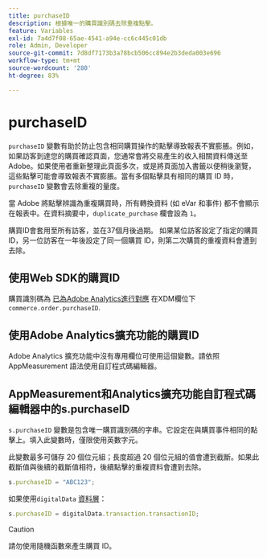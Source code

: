 ```yaml
---
title: purchaseID
description: 根據唯一的購買識別碼去除重複點擊。
feature: Variables
exl-id: 7a4d7f08-65ae-4541-a94e-cc6c445c01db
role: Admin, Developer
source-git-commit: 7d8df7173b3a78bcb506cc894e2b3deda003e696
workflow-type: tm+mt
source-wordcount: '280'
ht-degree: 83%

---
```


# purchaseID

`purchaseID` 變數有助於防止包含相同購買操作的點擊導致報表不實膨脹。例如，如果訪客到達您的購買確認頁面，您通常會將交易產生的收入相關資料傳送至 Adobe。如果使用者重新整理此頁面多次，或是將頁面加入書籤以便稍後瀏覽，這些點擊可能會導致報表不實膨脹。當有多個點擊具有相同的購買 ID 時，`purchaseID` 變數會去除重複的量度。

當 Adobe 將點擊辨識為重複購買時，所有轉換資料 (如 eVar 和事件) 都不會顯示在報表中。在資料摘要中，`duplicate_purchase` 欄會設為 `1`。

購買ID會套用至所有訪客，並在37個月後過期。 如果某位訪客設定了指定的購買 ID，另一位訪客在一年後設定了同一個購買 ID，則第二次購買的重複資料會遭到去除。

## 使用Web SDK的購買ID

購買識別碼為 [已為Adobe Analytics進行對應](https://experienceleague.adobe.com/docs/analytics/implementation/aep-edge/variable-mapping.html?lang=zh-Hant) 在XDM欄位下 `commerce.order.purchaseID`.

## 使用Adobe Analytics擴充功能的購買ID

Adobe Analytics 擴充功能中沒有專用欄位可使用這個變數。請依照 AppMeasurement 語法使用自訂程式碼編輯器。

## AppMeasurement和Analytics擴充功能自訂程式碼編輯器中的s.purchaseID

`s.purchaseID` 變數是包含唯一購買識別碼的字串。它設定在與購買事件相同的點擊上。填入此變數時，僅限使用英數字元。

此變數最多可儲存 20 個位元組；長度超過 20 個位元組的值會遭到截斷。如果此截斷值與後續的截斷值相符，後續點擊的重複資料會遭到去除。

```js
s.purchaseID = "ABC123";
```

如果使用`digitalData` [資料層](../../prepare/data-layer.md)：

```js
s.purchaseID = digitalData.transaction.transactionID;
```

>[!CAUTION]
>
>請勿使用隨機函數來產生購買 ID。
